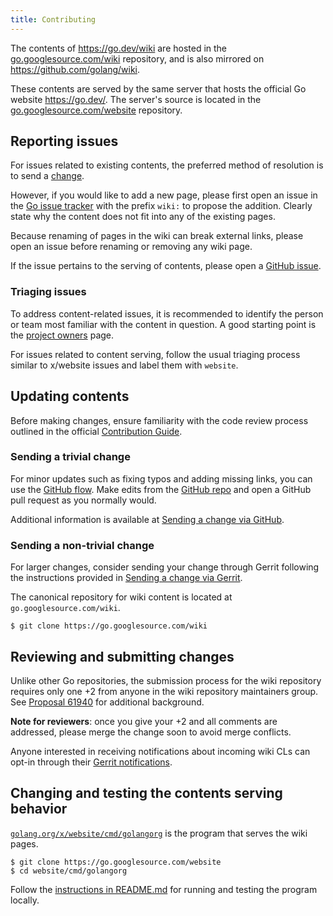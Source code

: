 ```yaml
---
title: Contributing
---
```


The contents of https://go.dev/wiki are hosted in the [go.googlesource.com/wiki](https://go.googlesource.com/wiki) repository,
and is also mirrored on https://github.com/golang/wiki.

These contents are served by the same server that hosts the official Go website https://go.dev/.
The server's source is located in the [go.googlesource.com/website](https://go.googlesource.com/website) repository.

## Reporting issues

For issues related to existing contents, the preferred method of resolution is to send a [change](#sending-a-change-github).

However, if you would like to add a new page, please first open an issue in the [Go issue tracker](https://go.dev/issues/new?title=wiki:) with the prefix `wiki:` to propose the addition. Clearly state why the content does not fit into any of the existing pages.

Because renaming of pages in the wiki can break external links, please open an issue before renaming or removing any wiki page.

If the issue pertains to the serving of contents, please open a [GitHub issue](https://go.dev/issues/new?title=x/website:).

### Triaging issues

To address content-related issues, it is recommended to identify the person or team most familiar with the content in question.
A good starting point is the [project owners](https://dev.golang.org/owners) page.

For issues related to content serving, follow the usual triaging process similar to x/website issues
and label them with `website`.

## Updating contents

Before making changes, ensure familiarity with the code review process outlined in
the official [Contribution Guide](/doc/contribute).

### Sending a trivial change

For minor updates such as fixing typos and adding missing links, you can use
the [GitHub flow](https://docs.github.com/en/get-started/using-github/github-flow).
Make edits from the [GitHub repo](https://github.com/golang/wiki) and open a GitHub pull request as you normally would.

Additional information is available at [Sending a change via GitHub](/doc/contribute#sending_a_change_github).

### Sending a non-trivial change

For larger changes, consider sending your change through Gerrit following the instructions provided in
[Sending a change via Gerrit](/doc/contribute#sending_a_change_gerrit).

The canonical repository for wiki content is located at `go.googlesource.com/wiki`.

```
$ git clone https://go.googlesource.com/wiki
```
<!-- TODO: describe supported markdown syntaxes, and how to test local changes -->

## Reviewing and submitting changes

Unlike other Go repositories, the submission process for the wiki repository
requires only one +2 from anyone in the wiki repository maintainers group.
See [Proposal 61940](https://go.dev/issues/61940) for additional background.

**Note for reviewers**: once you give your +2 and all comments are addressed,
please merge the change soon to avoid merge conflicts.

Anyone interested in receiving notifications about incoming wiki CLs
can opt-in through their [Gerrit notifications](https://go-review.googlesource.com/settings/#Notifications).

## Changing and testing the contents serving behavior

[`golang.org/x/website/cmd/golangorg`](https://golang.org/x/website/cmd/golangorg)
is the program that serves the wiki pages.

```
$ git clone https://go.googlesource.com/website
$ cd website/cmd/golangorg
```

Follow the [instructions in README.md](https://cs.opensource.google/go/x/website/+/master:cmd/golangorg/README.md) for running and testing the program locally.